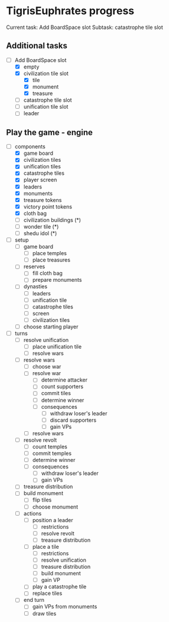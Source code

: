 # TigrisEuphrates progress
Current task: Add BoardSpace slot
Subtask: catastrophe tile slot

## Additional tasks

- [ ] Add BoardSpace slot
  - [x] empty
  - [x] civilization tile slot
    - [x] tile
    - [x] monument
    - [x] treasure
  - [ ] catastrophe tile slot
  - [ ] unification tile slot
  - [ ] leader

## Play the game - engine

- [ ] components
  - [x] game board
  - [x] civilization tiles
  - [x] unification tiles
  - [x] catastrophe tiles
  - [x] player screen
  - [x] leaders
  - [x] monuments
  - [x] treasure tokens
  - [x] victory point tokens
  - [x] cloth bag
  - [ ] civilization buildings (*) 
  - [ ] wonder tile (*)
  - [ ] shedu idol (*)

- [ ] setup
  - [ ] game board
    - [ ] place temples
    - [ ] place treasures
  - [ ] reserves
    - [ ] fill cloth bag
    - [ ] prepare monuments
  - [ ] dynasties
    - [ ] leaders
    - [ ] unification tile
    - [ ] catastrophe tiles
    - [ ] screen
    - [ ] civilization tiles
  - [ ] choose starting player
 
- [ ] turns
  - [ ] resolve unification
    - [ ] place unification tile
    - [ ] resolve wars
  - [ ] resolve wars
    - [ ] choose war
    - [ ] resolve war
      - [ ] determine attacker
      - [ ] count supporters
      - [ ] commit tiles
      - [ ] determine winner
      - [ ] consequences
        - [ ] withdraw loser's leader 
        - [ ] discard supporters
        - [ ] gain VPs
    - [ ] resolve wars
  - [ ] resolve revolt
    - [ ] count temples
    - [ ] commit temples
    - [ ] determine winner
    - [ ] consequences  
      - [ ] withdraw loser's leader
      - [ ] gain VPs
  - [ ] treasure distribution
  - [ ] build monument
    - [ ] flip tiles
    - [ ] choose monument
  - [ ] actions
    - [ ] position a leader
      - [ ] restrictions
      - [ ] resolve revolt
      - [ ] treasure distribution
    - [ ] place a tile
      - [ ] restrictions
      - [ ] resolve unification
      - [ ] treasure distribution
      - [ ] build monument
      - [ ] gain VP
    - [ ] play a catastrophe tile
    - [ ] replace tiles
  - [ ] end turn
    - [ ] gain VPs from monuments
    - [ ] draw tiles
